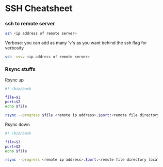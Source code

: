 # SSH Cheatsheet
### ssh to remote server
```bash
ssh <ip address of remote server>
```
Verbose: you can add as many 'v's as you want behind the ssh flag for verbosity
```bash
ssh -vvvv <ip address of remote server>
```

### Rsync stuffs
Rsync up
```bash
#! /bin/bash

file=$1
port=$2
echo $file

rsync --progress $file <remote ip address>.$port:<remote file directory location>/$file
```


Rsync down
```bash
#! /bin/bash

file=$1
port=$2
echo $file

rsync --progress <remote ip address>.$port:<remote file directory location>/$file .
```

